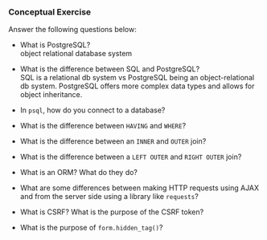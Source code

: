 ### Conceptual Exercise

Answer the following questions below:

- What is PostgreSQL?  
  object relational database system

- What is the difference between SQL and PostgreSQL?  
  SQL is a relational db system vs PostgreSQL being an object-relational db system. PostgreSQL offers more complex data types and allows for object inheritance.

- In `psql`, how do you connect to a database?

- What is the difference between `HAVING` and `WHERE`?

- What is the difference between an `INNER` and `OUTER` join?

- What is the difference between a `LEFT OUTER` and `RIGHT OUTER` join?

- What is an ORM? What do they do?

- What are some differences between making HTTP requests using AJAX 
  and from the server side using a library like `requests`?

- What is CSRF? What is the purpose of the CSRF token?

- What is the purpose of `form.hidden_tag()`?
